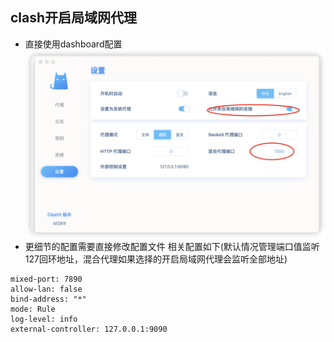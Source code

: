 ## clash开启局域网代理
* 直接使用dashboard配置
![alt text](assets/clash代理配置.png)
* 更细节的配置需要直接修改配置文件
相关配置如下(默认情况管理端口值监听127回环地址，混合代理如果选择的开启局域网代理会监听全部地址)
```
mixed-port: 7890
allow-lan: false
bind-address: "*"
mode: Rule
log-level: info
external-controller: 127.0.0.1:9090
```
